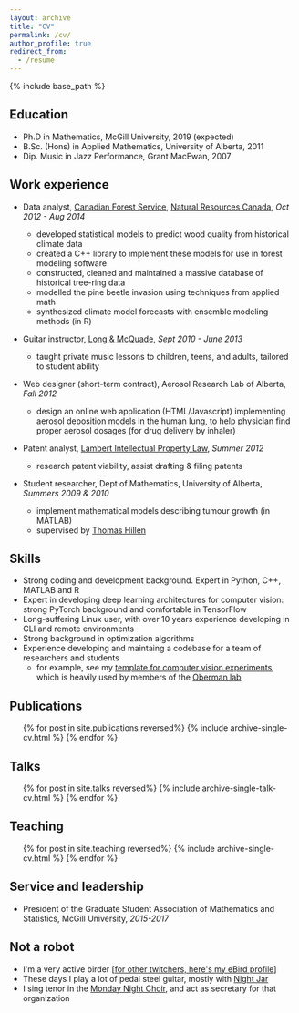 ```yaml
---
layout: archive
title: "CV"
permalink: /cv/
author_profile: true
redirect_from:
  - /resume
---
```


{% include base_path %}

Education
--------
* Ph.D in Mathematics, McGill University, 2019 (expected)
* B.Sc. (Hons) in Applied Mathematics, University of Alberta, 2011
* Dip. Music in Jazz Performance, Grant MacEwan, 2007

Work experience
--------------
* Data analyst, [Canadian Forest Service](https://www.nrcan.gc.ca/our-natural-resources/forests-forestry/13497), [Natural Resources Canada](https://www.nrcan.gc.ca/home), *Oct 2012 - Aug 2014*
  * developed statistical models to predict wood quality from historical climate data
  * created a C++ library to implement these models for use in forest modeling software
  * constructed, cleaned and maintained a massive database of historical tree-ring data
  * modelled the pine beetle invasion using techniques from applied math
  * synthesized climate model forecasts with ensemble modeling methods (in R)

* Guitar instructor, [Long & McQuade](https://www.long-mcquade.com/lessons/), *Sept 2010 - June 2013*
  * taught private music lessons to children, teens, and adults, tailored to student ability

* Web designer (short-term contract), Aerosol Research Lab of Alberta, *Fall 2012*
  * design an online web application (HTML/Javascript) implementing aerosol deposition models in the human lung, to help physician find proper aerosol dosages (for drug delivery by inhaler)

* Patent analyst, [Lambert Intellectual Property Law](http://www.lambertlaw.ca/), *Summer 2012*
  * research patent viability, assist drafting & filing patents

* Student researcher, Dept of Mathematics, University of Alberta, *Summers 2009 & 2010*
  * implement mathematical models describing tumour growth (in MATLAB)
  * supervised by [Thomas Hillen](http://www.math.ualberta.ca/~thillen/)
  
Skills
--------------
* Strong coding and development background. Expert in Python, C++, MATLAB and R
* Expert in developing deep learning architectures for computer vision: strong PyTorch background and comfortable in TensorFlow
* Long-suffering Linux user, with over 10 years experience developing in CLI and remote environments 
* Strong background in optimization algorithms
* Experience developing and maintaing a codebase for a team of researchers and students
  * for example, see my [template for computer vision experiments](https://github.com/cfinlay/cv-classification-template), which is heavily used by members of the [Oberman lab](https://www.adamoberman.net/)

Publications
--------------
<ul>{% for post in site.publications reversed%}
    {% include archive-single-cv.html %}
  {% endfor %}</ul>
  
Talks
--------------
<ul>{% for post in site.talks  reversed%}
    {% include archive-single-talk-cv.html %}
  {% endfor %}</ul>
  
Teaching
--------------
<ul>{% for post in site.teaching reversed%}
    {% include archive-single-cv.html %}
  {% endfor %}</ul>
  
Service and leadership
--------------
* President of the Graduate Student Association of Mathematics and Statistics, McGill University, *2015-2017*

Not a robot
-----------
* I'm a very active birder \[[for other twitchers, here's my eBird profile](https://ebird.org/profile/NDEyNjEw/CA)\]
* These days I play a lot of pedal steel guitar, mostly with [Night Jar](https://www.facebook.com/Night-Jar-1881252635244578/)
* I sing tenor in the [Monday Night Choir](http://www.mondaynightchoir.com/), and act as secretary for that organization

